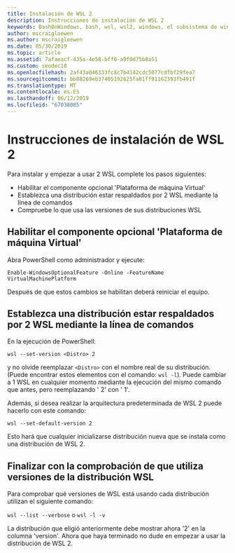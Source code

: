 ```yaml
---
title: Instalación de WSL 2
description: Instrucciones de instalación de WSL 2
keywords: BashOnWindows, bash, wsl, wsl2, windows, el subsistema de windows para linux, windowssubsystem, ubuntu, debian, suse, windows 10, instalar
author: mscraigloewen
ms.author: mscraigloewen
ms.date: 05/30/2019
ms.topic: article
ms.assetid: 7afaeacf-435a-4e58-bff0-a9f0d75b8a51
ms.custom: seodec18
ms.openlocfilehash: 2af43a046333fc8c7b4142cdc5077cdfbf29fea7
ms.sourcegitcommit: bb88269eb37405192625fa81ff91162393fb491f
ms.translationtype: MT
ms.contentlocale: es-ES
ms.lasthandoff: 06/12/2019
ms.locfileid: "67038085"
---
```

# <a name="installation-instructions-for-wsl-2"></a>Instrucciones de instalación de WSL 2

Para instalar y empezar a usar 2 WSL complete los pasos siguientes:

- Habilitar el componente opcional 'Plataforma de máquina Virtual'
- Establezca una distribución estar respaldados por 2 WSL mediante la línea de comandos
- Compruebe lo que usa las versiones de sus distribuciones WSL

## <a name="enable-the-virtual-machine-platform-optional-component"></a>Habilitar el componente opcional 'Plataforma de máquina Virtual'

Abra PowerShell como administrador y ejecute:

`Enable-WindowsOptionalFeature -Online -FeatureName VirtualMachinePlatform`

Después de que estos cambios se habilitan deberá reiniciar el equipo.

## <a name="set-a-distro-to-be-backed-by-wsl-2-using-the-command-line"></a>Establezca una distribución estar respaldados por 2 WSL mediante la línea de comandos

En la ejecución de PowerShell:

`wsl --set-version <Distro> 2`

y no olvide reemplazar `<Distro>` con el nombre real de su distribución. (Puede encontrar estos elementos con el comando: `wsl -l`). Puede cambiar a 1 WSL en cualquier momento mediante la ejecución del mismo comando que antes, pero reemplazando ' 2' con ' 1'.

Además, si desea realizar la arquitectura predeterminada de WSL 2 puede hacerlo con este comando:

`wsl --set-default-version 2`

Esto hará que cualquier inicializarse distribución nueva que se instala como una distribución de WSL 2.

## <a name="finish-with-verifying-what-versions-of-wsl-your-distro-are-using"></a>Finalizar con la comprobación de que utiliza versiones de la distribución WSL

Para comprobar qué versiones de WSL está usando cada distribución utilizan el siguiente comando:

`wsl --list --verbose` o `wsl -l -v`

La distribución que eligió anteriormente debe mostrar ahora '2' en la columna 'version'. Ahora que haya terminado no dude en empezar a usar la distribución de WSL 2. 